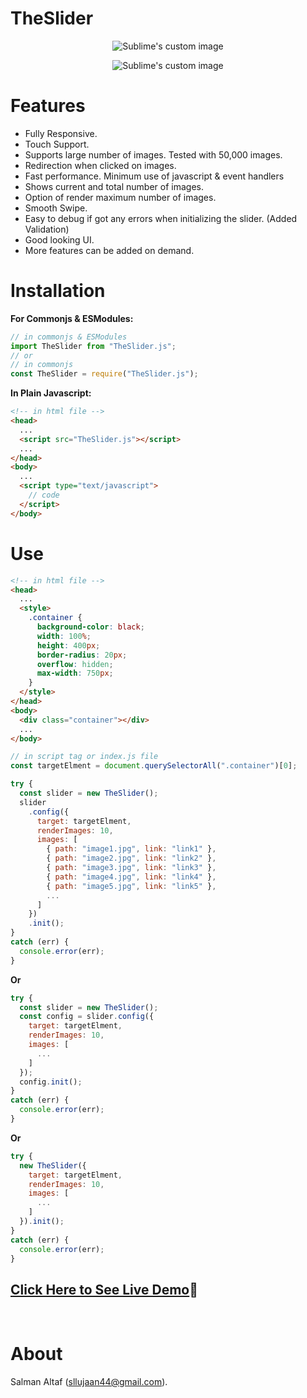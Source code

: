 # TheSlider

<p align="center">
  <img src="https://user-images.githubusercontent.com/31973579/147652876-cb2c440a-0216-40b1-95fa-76eee0c4ca7a.png" alt="Sublime's custom image"/>
</p>
<p align="center">
  <img src="https://user-images.githubusercontent.com/31973579/147653253-9f9c79d0-1948-4a13-9261-faa9a8750889.png" alt="Sublime's custom image"/>
</p>

# Features

- Fully Responsive.
- Touch Support.
- Supports large number of images. Tested with 50,000 images.
- Redirection when clicked on images.
- Fast performance. Minimum use of javascript & event handlers
- Shows current and total number of images.
- Option of render maximum number of images.
- Smooth Swipe.
- Easy to debug if got any errors when initializing the slider. (Added Validation)
- Good looking UI.
- More features can be added on demand.

# Installation

**For Commonjs & ESModules:**

```js
// in commonjs & ESModules
import TheSlider from "TheSlider.js";
// or
// in commonjs
const TheSlider = require("TheSlider.js");
```

**In Plain Javascript:**

```html
<!-- in html file -->
<head>
  ...
  <script src="TheSlider.js"></script>
  ...
</head>
<body>
  ...
  <script type="text/javascript">
    // code
  </script>
</body>
```

# Use

```html
<!-- in html file -->
<head>
  ...
  <style>
    .container {
      background-color: black;
      width: 100%;
      height: 400px;
      border-radius: 20px;
      overflow: hidden;
      max-width: 750px;
    }
  </style>
</head>
<body>
  <div class="container"></div>
  ...
</body>
```

```js
// in script tag or index.js file
const targetElment = document.querySelectorAll(".container")[0];

try {
  const slider = new TheSlider();
  slider
    .config({
      target: targetElment,
      renderImages: 10,
      images: [
        { path: "image1.jpg", link: "link1" },
        { path: "image2.jpg", link: "link2" },
        { path: "image3.jpg", link: "link3" },
        { path: "image4.jpg", link: "link4" },
        { path: "image5.jpg", link: "link5" },
        ...
      ]
    })
    .init();
}
catch (err) {
  console.error(err);
}
```

**Or**

```js
try {
  const slider = new TheSlider();
  const config = slider.config({
    target: targetElment,
    renderImages: 10,
    images: [
      ...
    ]
  });
  config.init();
}
catch (err) {
  console.error(err);
}
```

**Or**

```js
try {
  new TheSlider({
    target: targetElment,
    renderImages: 10,
    images: [
      ...
    ]
  }).init();
}
catch (err) {
  console.error(err);
}
```

## [Click Here to See Live Demo](https://sllujaan.github.io/TS/)🚀

<br/>

# About

Salman Altaf (sllujaan44@gmail.com).
